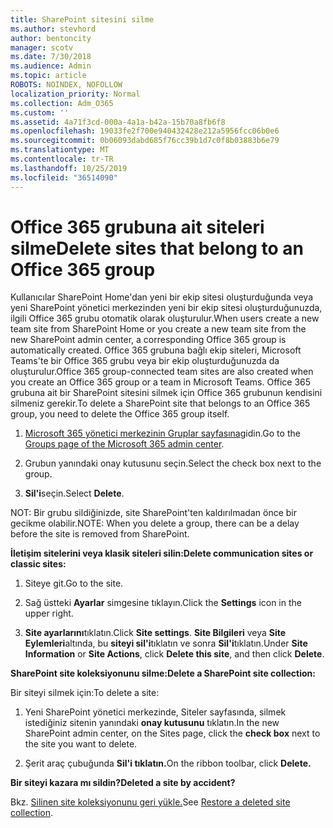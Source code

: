 ```yaml
---
title: SharePoint sitesini silme
ms.author: stevhord
author: bentoncity
manager: scotv
ms.date: 7/30/2018
ms.audience: Admin
ms.topic: article
ROBOTS: NOINDEX, NOFOLLOW
localization_priority: Normal
ms.collection: Adm_O365
ms.custom: ''
ms.assetid: 4a71f3cd-000a-4a1a-b42a-15b70a8fb6f8
ms.openlocfilehash: 19033fe2f700e940432428e212a5956fcc06b0e6
ms.sourcegitcommit: 0b06093dabd685f76cc39b1d7c0f8b03883b6e79
ms.translationtype: MT
ms.contentlocale: tr-TR
ms.lasthandoff: 10/25/2019
ms.locfileid: "36514090"
---
```

# <a name="delete-sites-that-belong-to-an-office-365-group"></a><span data-ttu-id="6f70d-102">Office 365 grubuna ait siteleri silme</span><span class="sxs-lookup"><span data-stu-id="6f70d-102">Delete sites that belong to an Office 365 group</span></span>

<span data-ttu-id="6f70d-103">Kullanıcılar SharePoint Home'dan yeni bir ekip sitesi oluşturduğunda veya yeni SharePoint yönetici merkezinden yeni bir ekip sitesi oluşturduğunuzda, ilgili Office 365 grubu otomatik olarak oluşturulur.</span><span class="sxs-lookup"><span data-stu-id="6f70d-103">When users create a new team site from SharePoint Home or you create a new team site from the new SharePoint admin center, a corresponding Office 365 group is automatically created.</span></span> <span data-ttu-id="6f70d-104">Office 365 grubuna bağlı ekip siteleri, Microsoft Teams'te bir Office 365 grubu veya bir ekip oluşturduğunuzda da oluşturulur.</span><span class="sxs-lookup"><span data-stu-id="6f70d-104">Office 365 group-connected team sites are also created when you create an Office 365 group or a team in Microsoft Teams.</span></span> <span data-ttu-id="6f70d-105">Office 365 grubuna ait bir SharePoint sitesini silmek için Office 365 grubunun kendisini silmeniz gerekir.</span><span class="sxs-lookup"><span data-stu-id="6f70d-105">To delete a SharePoint site that belongs to an Office 365 group, you need to delete the Office 365 group itself.</span></span> 
  
1. <span data-ttu-id="6f70d-106">[Microsoft 365 yönetici merkezinin Gruplar sayfasına](https://portal.office.com/adminportal/home#/groups)gidin.</span><span class="sxs-lookup"><span data-stu-id="6f70d-106">Go to the [Groups page of the Microsoft 365 admin center](https://portal.office.com/adminportal/home#/groups).</span></span>
    
2. <span data-ttu-id="6f70d-107">Grubun yanındaki onay kutusunu seçin.</span><span class="sxs-lookup"><span data-stu-id="6f70d-107">Select the check box next to the group.</span></span>
    
3. <span data-ttu-id="6f70d-108">**Sil'i**seçin.</span><span class="sxs-lookup"><span data-stu-id="6f70d-108">Select **Delete**.</span></span>
    
<span data-ttu-id="6f70d-109">NOT: Bir grubu sildiğinizde, site SharePoint'ten kaldırılmadan önce bir gecikme olabilir.</span><span class="sxs-lookup"><span data-stu-id="6f70d-109">NOTE: When you delete a group, there can be a delay before the site is removed from SharePoint.</span></span>
  
<span data-ttu-id="6f70d-110">**İletişim sitelerini veya klasik siteleri silin:**</span><span class="sxs-lookup"><span data-stu-id="6f70d-110">**Delete communication sites or classic sites:**</span></span>

1. <span data-ttu-id="6f70d-111">Siteye git.</span><span class="sxs-lookup"><span data-stu-id="6f70d-111">Go to the site.</span></span>
  
2. <span data-ttu-id="6f70d-112">Sağ üstteki **Ayarlar** simgesine tıklayın.</span><span class="sxs-lookup"><span data-stu-id="6f70d-112">Click the **Settings** icon in the upper right.</span></span> 
  
3. <span data-ttu-id="6f70d-113">**Site ayarlarını**tıklatın.</span><span class="sxs-lookup"><span data-stu-id="6f70d-113">Click **Site settings**.</span></span> <span data-ttu-id="6f70d-114">**Site Bilgileri** veya **Site Eylemleri**altında, bu **siteyi sil'i**tıklatın ve sonra **Sil'i**tıklatın.</span><span class="sxs-lookup"><span data-stu-id="6f70d-114">Under **Site Information** or **Site Actions**, click **Delete this site**, and then click **Delete**.</span></span>
  
<span data-ttu-id="6f70d-115">**SharePoint site koleksiyonunu silme:**</span><span class="sxs-lookup"><span data-stu-id="6f70d-115">**Delete a SharePoint site collection:**</span></span>

<span data-ttu-id="6f70d-116">Bir siteyi silmek için:</span><span class="sxs-lookup"><span data-stu-id="6f70d-116">To delete a site:</span></span>
  
1. <span data-ttu-id="6f70d-117">Yeni SharePoint yönetici merkezinde, Siteler sayfasında, silmek istediğiniz sitenin yanındaki **onay kutusunu** tıklatın.</span><span class="sxs-lookup"><span data-stu-id="6f70d-117">In the new SharePoint admin center, on the Sites page, click the **check box** next to the site you want to delete.</span></span> 
    
2. <span data-ttu-id="6f70d-118">Şerit araç çubuğunda **Sil'i tıklatın.**</span><span class="sxs-lookup"><span data-stu-id="6f70d-118">On the ribbon toolbar, click **Delete.**</span></span>
    
<span data-ttu-id="6f70d-119">**Bir siteyi kazara mı sildin?**</span><span class="sxs-lookup"><span data-stu-id="6f70d-119">**Deleted a site by accident?**</span></span>

<span data-ttu-id="6f70d-120">Bkz. [Silinen site koleksiyonunu geri yükle.](https://go.microsoft.com/fwlink/?linkid=867660)</span><span class="sxs-lookup"><span data-stu-id="6f70d-120">See [Restore a deleted site collection](https://go.microsoft.com/fwlink/?linkid=867660).</span></span>
  

